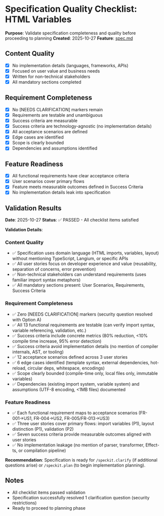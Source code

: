 # Specification Quality Checklist: HTML Variables

**Purpose**: Validate specification completeness and quality before proceeding to planning
**Created**: 2025-10-27
**Feature**: [spec.md](../spec.md)

## Content Quality

- [x] No implementation details (languages, frameworks, APIs)
- [x] Focused on user value and business needs
- [x] Written for non-technical stakeholders
- [x] All mandatory sections completed

## Requirement Completeness

- [x] No [NEEDS CLARIFICATION] markers remain
- [x] Requirements are testable and unambiguous
- [x] Success criteria are measurable
- [x] Success criteria are technology-agnostic (no implementation details)
- [x] All acceptance scenarios are defined
- [x] Edge cases are identified
- [x] Scope is clearly bounded
- [x] Dependencies and assumptions identified

## Feature Readiness

- [x] All functional requirements have clear acceptance criteria
- [x] User scenarios cover primary flows
- [x] Feature meets measurable outcomes defined in Success Criteria
- [x] No implementation details leak into specification

## Validation Results

**Date**: 2025-10-27
**Status**: ✅ PASSED - All checklist items satisfied

**Validation Details**:

### Content Quality
- ✅ Specification uses domain language (HTML imports, variables, layout) without mentioning TypeScript, Langium, or specific APIs
- ✅ All user stories focus on developer experience and value (reusability, separation of concerns, error prevention)
- ✅ Non-technical stakeholders can understand requirements (uses familiar import syntax metaphors)
- ✅ All mandatory sections present: User Scenarios, Requirements, Success Criteria

### Requirement Completeness
- ✅ Zero [NEEDS CLARIFICATION] markers (security question resolved with Option A)
- ✅ All 13 functional requirements are testable (can verify import syntax, variable referencing, validation, etc.)
- ✅ Success criteria include concrete metrics (80% reduction, <10% compile time increase, 95% error detection)
- ✅ Success criteria avoid implementation details (no mention of compiler internals, AST, or tooling)
- ✅ 12 acceptance scenarios defined across 3 user stories
- ✅ 6 edge cases identified (template syntax, external dependencies, hot-reload, circular deps, whitespace, encodings)
- ✅ Scope clearly bounded (compile-time only, local files only, immutable variables)
- ✅ Dependencies (existing import system, variable system) and assumptions (UTF-8 encoding, <1MB files) documented

### Feature Readiness
- ✅ Each functional requirement maps to acceptance scenarios (FR-001→US1, FR-004→US2, FR-005/FR-013→US3)
- ✅ Three user stories cover primary flows: import variables (P1), layout distinction (P1), validation (P2)
- ✅ Seven success criteria provide measurable outcomes aligned with user stories
- ✅ No implementation leakage (no mention of parser, transformer, Effect-ts, or compilation pipeline)

**Recommendation**: Specification is ready for `/speckit.clarify` (if additional questions arise) or `/speckit.plan` (to begin implementation planning).

## Notes

- All checklist items passed validation
- Specification successfully resolved 1 clarification question (security restrictions)
- Ready to proceed to planning phase
